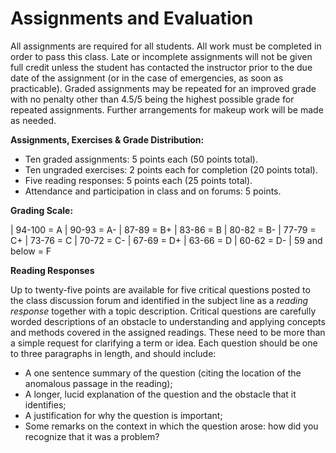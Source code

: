 # Assignments and Evaluation

All assignments are required for all students. All work must be
completed in order to pass this class. Late or incomplete assignments
will not be given full credit unless the student has contacted the
instructor prior to the due date of the assignment (or in the case of
emergencies, as soon as practicable). Graded assignments may be repeated for an improved grade with no penalty other than 4.5/5 being the highest possible grade for repeated assignments. Further arrangements for makeup work will be made as needed.

**Assignments, Exercises & Grade Distribution:**

- Ten graded assignments: 5 points each (50 points total).
- Ten ungraded exercises: 2 points each for completion (20 points total).
- Five reading responses: 5 points each (25 points total).
- Attendance and participation in class and on forums: 5 points. 



**Grading Scale:**

| 94-100 = A
| 90-93 = A-
| 87-89 = B+
| 83-86 = B
| 80-82 = B-
| 77-79 = C+
| 73-76 = C
| 70-72 = C-
| 67-69 = D+
| 63-66 = D
| 60-62 = D-
| 59 and below = F

**Reading Responses**

Up to twenty-five points are available for five critical questions
posted to the class discussion forum and identified in the subject
line as a *reading response* together with a topic description. Critical questions are carefully worded
descriptions of an obstacle to understanding and applying concepts and
methods covered in the assigned readings. These need to be more than
a simple request for clarifying a term or idea. Each question should be
one to three paragraphs in length, and should include:

- A one sentence summary of the question (citing the location of the anomalous passage in the reading);
- A longer, lucid explanation of the question and the obstacle that it identifies;
- A justification for why the question is important;
- Some remarks on the context in which the question arose: how did you recognize that it was a problem?

